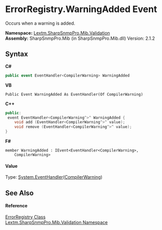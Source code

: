 # ErrorRegistry.WarningAdded Event
 

Occurs when a warning is added.

**Namespace:**&nbsp;<a href="N_Lextm_SharpSnmpPro_Mib_Validation">Lextm.SharpSnmpPro.Mib.Validation</a><br />**Assembly:**&nbsp;SharpSnmpPro.Mib (in SharpSnmpPro.Mib.dll) Version: 2.1.2

## Syntax

**C#**<br />
``` C#
public event EventHandler<CompilerWarning> WarningAdded
```

**VB**<br />
``` VB
Public Event WarningAdded As EventHandler(Of CompilerWarning)
```

**C++**<br />
``` C++
public:
 event EventHandler<CompilerWarning^>^ WarningAdded {
	void add (EventHandler<CompilerWarning^>^ value);
	void remove (EventHandler<CompilerWarning^>^ value);
}
```

**F#**<br />
``` F#
member WarningAdded : IEvent<EventHandler<CompilerWarning>,
    CompilerWarning>

```


#### Value
Type: <a href="https://docs.microsoft.com/dotnet/api/system.eventhandler-1" target="_blank" rel="noopener noreferrer">System.EventHandler</a>(<a href="T_Lextm_SharpSnmpPro_Mib_Validation_CompilerWarning">CompilerWarning</a>)

## See Also


#### Reference
<a href="T_Lextm_SharpSnmpPro_Mib_Validation_ErrorRegistry">ErrorRegistry Class</a><br /><a href="N_Lextm_SharpSnmpPro_Mib_Validation">Lextm.SharpSnmpPro.Mib.Validation Namespace</a><br />
